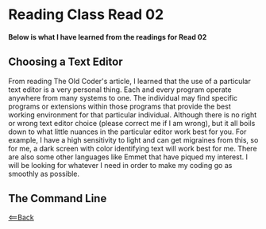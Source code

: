 # Reading Class Read 02

#### Below is what I have learned from the readings for Read 02

## Choosing a Text Editor
From reading The Old Coder's article, I learned that the use of a particular text editor is a very personal thing. Each and every program operate anywhere from many systems to one. The individual may find specific programs or extensions within those programs that provide the best working environment for that particular individual. Although there is no right or wrong text editor choice (please correct me if I am wrong), but it all boils down to what little nuances in the particular editor work best for you. For example, I have a high sensitivity to light and can get migraines from this, so for me, a dark screen with color identifying text will work best for me. There are also some other languages like Emmet that have piqued my interest. I will be looking for whatever I need in order to make my coding go as smoothly as possible.

## The Command Line



[<==Back](README.md)
